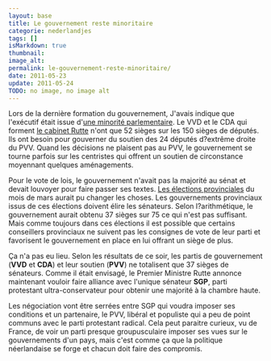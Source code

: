 ```yaml
---
layout: base
title: Le gouvernement reste minoritaire
categorie: nederlandjes
tags: []
isMarkdown: true
thumbnail: 
image_alt: 
permalink: le-gouvernement-reste-minoritaire/
date: 2011-05-23
update: 2011-05-24
TODO: no image, no image alt
---
```


Lors de la dernière formation du gouvernement, J'avais indique que l'exécutif était issue d'[une minorité parlementaire](/un-gouvernement-minoritaire). Le VVD et le CDA qui forment [le cabinet Rutte](http://fr.wikipedia.org/wiki/Cabinet_Rutte) n'ont que 52 sièges sur les 150 sièges de députés. Ils ont besoin pour gouverner du soutien des 24 députés d?extrême droite du PVV. Quand les décisions ne plaisent pas au PVV, le gouvernement se tourne parfois sur les centristes qui offrent un soutien de circonstance moyennant quelques aménagements.

<!--excerpt-->

Pour le vote de lois, le gouvernement n'avait pas la majorité au sénat et devait louvoyer pour faire passer ses textes. [Les élections provinciales](/elections-premiere-chambre) du mois de mars aurait pu changer les choses. Les gouvernements provinciaux issus de ces élections doivent élire les sénateurs. Selon l?arithmétique, le gouvernement aurait obtenu 37 sièges sur 75 ce qui n'est pas suffisant. Mais comme toujours dans ces élections il est possible que certains conseillers provinciaux ne suivent pas les consignes de vote de leur parti et favorisent le gouvernement en place en lui offrant un siège de plus.

Ça n'a pas eu lieu. Selon les résultats de ce soir, les partis de gouvernement (**VVD** et **CDA**) et leur soutien (**PVV**) ne totalisent que 37 sièges de sénateurs. Comme il était envisagé, le Premier Ministre Rutte annonce maintenant vouloir faire alliance avec l'unique sénateur **SGP**, parti protestant ultra-conservateur pour obtenir une majorité à la chambre haute.

Les négociation vont être serrées entre SGP qui voudra imposer ses conditions et un partenaire, le PVV, libéral et populiste qui a peu de point communs avec le parti protestant radical. Cela peut paraitre curieux, vu de France, de voir un parti presque groupusculaire imposer ses vues sur le gouvernements d'un pays, mais c'est comme ça que la politique néerlandaise se forge et chacun doit faire des compromis.

<!-- post notes:
ils nimaginent pas vraiment létendue des pouvoirs présidentiels, non plus que létrange mode de scrutin qui favorise systématiquement deux partis politiques, le niveau de violence étatique, et surtout labsence de séparation des pouvoirs. 
http://www.minorites.org/index.php/2-la-revue/1085-nyc-madrid-rabat-fukushima-la-fin-d-un-monde.html 
http://www.nu.nl/politiek/2522085/coalitie-behaalt-geen-meerderheid-in-eerste-kamer.html
--->
